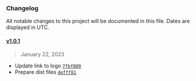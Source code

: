 ### Changelog 

 All notable changes to this project will be documented in this file. Dates are displayed in UTC.

 
#### [v1.0.1](https://github.com/PKief/angular-reactive-state/compare/v1.0.0...v1.0.1) 

> January 22, 2023 

- Update link to logo [`7fbf809`](https://github.com/PKief/angular-reactive-state/commit/7fbf809)
- Prepare dist files [`defff81`](https://github.com/PKief/angular-reactive-state/commit/defff81)
